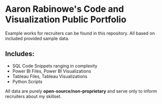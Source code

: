 # Aaron Rabinowe's Code and Visualization Public Portfolio
Example works for recruiters can be found in this repository. All based on included provided sample data.



## Includes:
- SQL Code Snippets ranging in complexity
- Power BI Files, Power BI Visualizations
- Tableau Files, Tableau Visualizations
- Python Scripts

All data are purely **open-source/non-proprietary** and serve only to inform recruiters about my skillset.

<!--
## Tech Covered
![This is an image](https://i0.wp.com/learn.onemonth.com/wp-content/uploads/2019/07/image2-1.png?w=600&ssl=1)
![This is an image](https://logodownload.org/wp-content/uploads/2019/10/python-logo-0.png)
![This is an image](https://logos-world.net/wp-content/uploads/2022/02/Power-BI-Logo-700x394.png)
![This is an image](https://logos-world.net/wp-content/uploads/2021/10/Tableau-Logo-700x394.png)
-->
